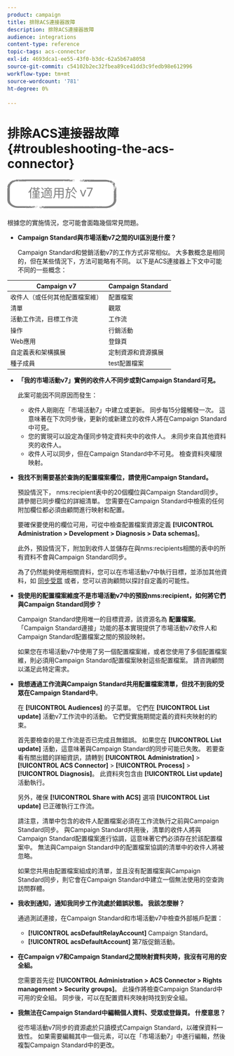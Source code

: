 ```yaml
---
product: campaign
title: 排除ACS連接器故障
description: 排除ACS連接器故障
audience: integrations
content-type: reference
topic-tags: acs-connector
exl-id: 4693dca1-ee55-43f0-b3dc-62a5b67a8058
source-git-commit: c54102b2ec32fbea89ce41dd3c9fedb98e612996
workflow-type: tm+mt
source-wordcount: '781'
ht-degree: 0%

---
```


# 排除ACS連接器故障{#troubleshooting-the-acs-connector}

![](../../assets/v7-only.svg)

根據您的實施情況，您可能會面臨幾個常見問題。

* **Campaign Standard與市場活動v7之間的UI區別是什麼？**

   Campaign Standard和營銷活動v7的工作方式非常相似。 大多數概念是相同的，但在某些情況下，方法可能略有不同。 以下是ACS連接器上下文中可能不同的一些概念：

<table> 
 <thead> 
  <tr> 
   <th> Campaign v7<br /> </th> 
   <th> Campaign Standard<br /> </th> 
  </tr> 
 </thead> 
 <tbody> 
  <tr> 
   <td> 收件人（或任何其他配置檔案維）<br /> </td> 
   <td> 配置檔案<br /> </td> 
  </tr> 
  <tr> 
   <td> 清單<br /> </td> 
   <td> 觀眾<br /> </td> 
  </tr> 
  <tr> 
   <td> 活動工作流，目標工作流<br /> </td> 
   <td> 工作流<br /> </td> 
  </tr> 
  <tr> 
   <td> 操作<br /> </td> 
   <td> 行銷活動<br /> </td> 
  </tr> 
  <tr> 
   <td> Web應用<br /> </td> 
   <td> 登錄頁<br /> </td> 
  </tr> 
  <tr> 
   <td> 自定義表和架構擴展<br /> </td> 
   <td> 定制資源和資源擴展<br /> </td> 
  </tr> 
  <tr> 
   <td> 種子成員<br /> </td> 
   <td> test配置檔案<br /> </td> 
  </tr> 
 </tbody> 
</table>

* **「我的市場活動v7」實例的收件人不同步或對Campaign Standard可見。**

   此案可能因不同原因而發生：

   * 收件人剛剛在「市場活動7」中建立或更新。 同步每15分鐘觸發一次。 這意味著在下次同步後，更新的或新建立的收件人將在Campaign Standard中可見。
   * 您的實現可以設定為僅同步特定資料夾中的收件人。 未同步來自其他資料夾的收件人。
   * 收件人可以同步，但在Campaign Standard中不可見。 檢查資料夾權限映射。

* **我找不到需要基於查詢的配置檔案欄位，請使用Campaign Standard。**

   預設情況下， nms:recipient表中的20個欄位與Campaign Standard同步。 請參閱已同步欄位的詳細清單。 您需要在Campaign Standard中檢索的任何附加欄位都必須由顧問進行映射和配置。

   要確保要使用的欄位可用，可從中檢查配置檔案資源定義 **[!UICONTROL Administration > Development > Diagnosis > Data schemas]**。

   此外，預設情況下，附加到收件人並儲存在與nms:recipients相關的表中的所有資料不會與Campaign Standard同步。

   為了仍然能夠使用相關資料，您可以在市場活動v7中執行目標，並添加其他資料，如 [同步受眾](../../integrations/using/synchronizing-audiences.md) 或者，您可以咨詢顧問以探討自定義的可能性。

* **我使用的配置檔案維度不是市場活動v7中的預設nms:recipient，如何將它們與Campaign Standard同步？**

   Campaign Standard使用唯一的目標資源，該資源名為 **配置檔案**。 「Campaign Standard連接」功能的基本實現提供了市場活動v7收件人和Campaign Standard配置檔案之間的預設映射。

   如果您在市場活動v7中使用了另一個配置檔案維，或者您使用了多個配置檔案維，則必須用Campaign Standard配置檔案映射這些配置檔案。 請咨詢顧問以滿足此特定需求。

* **我想通過工作流與Campaign Standard共用配置檔案清單，但找不到我的受眾在Campaign Standard中**。

   在 **[!UICONTROL Audiences]** 的子菜單。 它們在 **[!UICONTROL List update]** 活動v7工作流中的活動。 它們受實施期間定義的資料夾映射的約束。

   首先要檢查的是工作流是否已完成且無錯誤。 如果您在 **[!UICONTROL List update]** 活動，這意味著與Campaign Standard的同步可能已失敗。 若要查看有關出錯的詳細資訊，請轉到 **[!UICONTROL Administration]** > **[!UICONTROL ACS Connector]** > **[!UICONTROL Process]** > **[!UICONTROL Diagnosis]**。 此資料夾包含由 **[!UICONTROL List update]** 活動執行。

   另外，確保 **[!UICONTROL Share with ACS]** 選項 **[!UICONTROL List update]** 已正確執行工作流。

   請注意，清單中包含的收件人配置檔案必須在工作流執行之前與Campaign Standard同步。 與Campaign Standard共用後，清單的收件人將與Campaign Standard配置檔案進行協調，這意味著它們必須存在於該配置檔案中。 無法與Campaign Standard中的配置檔案協調的清單中的收件人將被忽略。

   如果您共用由配置檔案組成的清單，並且沒有配置檔案與Campaign Standard同步，則它會在Campaign Standard中建立一個無法使用的空查詢訪問群體。

* **我收到通知，通知我同步工作流處於錯誤狀態。 我該怎麼辦？**

   通過測試連接，在Campaign Standard和市場活動v7中檢查外部帳戶配置：

   * **[!UICONTROL acsDefaultRelayAccount]** Campaign Standard。
   * **[!UICONTROL acsDefaultAccount]** 第7版促銷活動。

* **在Campaign v7和Campaign Standard之間映射資料夾時，我沒有可用的安全組。**

   您需要首先從 **[!UICONTROL Administration > ACS Connector > Rights management > Security groups]**。 此操作將檢查Campaign Standard中可用的安全組。 同步後，可以在配置資料夾映射時找到安全組。

* **我無法在Campaign Standard中編輯個人資料、受眾或登錄頁。 什麼意思？**

   從市場活動v7同步的資源處於只讀模式Campaign Standard，以確保資料一致性。 如果需要編輯其中一個元素，可以在「市場活動7」中進行編輯，然後複製Campaign Standard中的更改。
